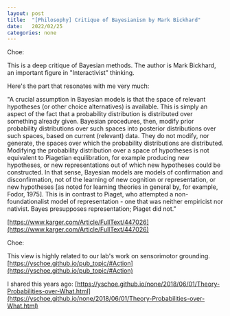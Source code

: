 ```yaml
---
layout: post
title:  "[Philosophy] Critique of Bayesianism by Mark Bickhard"
date:   2022/02/25
categories: none
---
```





Choe: 

This is a deep critique of Bayesian methods. The author is Mark Bickhard, an important figure in "Interactivist" thinking. 

Here's the part that resonates with me very much: 

"A crucial assumption in Bayesian models is that the space of relevant hypotheses (or other choice alternatives) is available. This is simply an aspect of the fact that a probability distribution is distributed over something already given. Bayesian procedures, then, modify prior probability distributions over such spaces into posterior distributions over such spaces, based on current (relevant) data. They do not modify, nor generate, the spaces over which the probability distributions are distributed. Modifying the probability distribution over a space of hypotheses is not equivalent to Piagetian equilibration, for example producing new hypotheses, or new representations out of which new hypotheses could be constructed. In that sense, Bayesian models are models of confirmation and disconfirmation, not of the learning of new cognition or representation, or new hypotheses [as noted for learning theories in general by, for example, Fodor, 1975]. This is in contrast to Piaget, who attempted a non-foundationalist model of representation - one that was neither empiricist nor nativist. Bayes presupposes representation; Piaget did not."

[https://www.karger.com/Article/FullText/447026](https://www.karger.com/Article/FullText/447026)

Choe: 

This view is highly related to our lab's work on sensorimotor grounding. [https://yschoe.github.io/pub_topic/#Action](https://yschoe.github.io/pub_topic/#Action)

I shared this years ago: [https://yschoe.github.io/none/2018/06/01/Theory-Probabilities-over-What.html](https://yschoe.github.io/none/2018/06/01/Theory-Probabilities-over-What.html)



 

